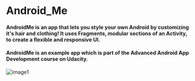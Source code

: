 # Android_Me

#### AndroidMe is an app that lets you style your own Android by customizing it's hair and clothing! It uses Fragments, modular sections of an Activity, to create a flexible and responsive UI.

#### AndroidMe is an example app which is part of the Advanced Android App Development course on Udacity.

![image1](https://user-images.githubusercontent.com/22177989/93381306-1439cf00-f826-11ea-8d6f-31badb34d484.png)
